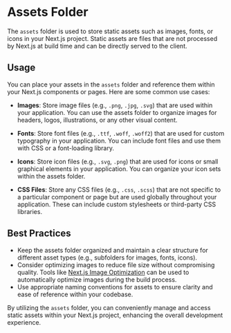 # Assets Folder

The `assets` folder is used to store static assets such as images, fonts, or icons in your Next.js project. Static assets are files that are not processed by Next.js at build time and can be directly served to the client.

## Usage

You can place your assets in the `assets` folder and reference them within your Next.js components or pages. Here are some common use cases:

- **Images**: Store image files (e.g., `.png`, `.jpg`, `.svg`) that are used within your application. You can use the assets folder to organize images for headers, logos, illustrations, or any other visual content.

- **Fonts**: Store font files (e.g., `.ttf`, `.woff`, `.woff2`) that are used for custom typography in your application. You can include font files and use them with CSS or a font-loading library.

- **Icons**: Store icon files (e.g., `.svg`, `.png`) that are used for icons or small graphical elements in your application. You can organize your icon sets within the assets folder.

- **CSS Files**: Store any CSS files (e.g., `.css`, `.scss`) that are not specific to a particular component or page but are used globally throughout your application. These can include custom stylesheets or third-party CSS libraries.

## Best Practices

- Keep the assets folder organized and maintain a clear structure for different asset types (e.g., subfolders for images, fonts, icons).
- Consider optimizing images to reduce file size without compromising quality. Tools like [Next.js Image Optimization](https://nextjs.org/docs/basic-features/image-optimization) can be used to automatically optimize images during the build process.
- Use appropriate naming conventions for assets to ensure clarity and ease of reference within your codebase.

By utilizing the `assets` folder, you can conveniently manage and access static assets within your Next.js project, enhancing the overall development experience.
